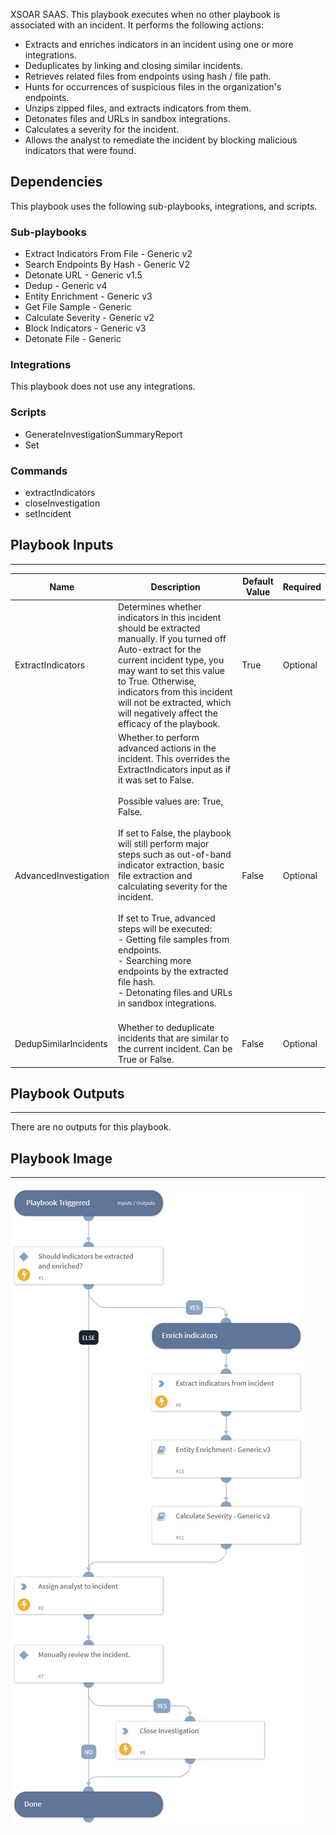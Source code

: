 XSOAR SAAS. This playbook executes when no other playbook is associated with an incident. It performs the following actions:
- Extracts and enriches indicators in an incident using one or more integrations.
- Deduplicates by linking and closing similar incidents.
- Retrieves related files from endpoints using hash / file path.
- Hunts for occurrences of suspicious files in the organization's endpoints.
- Unzips zipped files, and extracts indicators from them.
- Detonates files and URLs in sandbox integrations.
- Calculates a severity for the incident.
- Allows the analyst to remediate the incident by blocking malicious indicators that were found.



## Dependencies

This playbook uses the following sub-playbooks, integrations, and scripts.

### Sub-playbooks

* Extract Indicators From File - Generic v2
* Search Endpoints By Hash - Generic V2
* Detonate URL - Generic v1.5
* Dedup - Generic v4
* Entity Enrichment - Generic v3
* Get File Sample - Generic
* Calculate Severity - Generic v2
* Block Indicators - Generic v3
* Detonate File - Generic

### Integrations

This playbook does not use any integrations.

### Scripts

* GenerateInvestigationSummaryReport
* Set

### Commands

* extractIndicators
* closeInvestigation
* setIncident

## Playbook Inputs

---

| **Name** | **Description** | **Default Value** | **Required** |
| --- | --- | --- | --- |
| ExtractIndicators | Determines whether indicators in this incident should be extracted manually. If you turned off Auto-extract for the current incident type, you may want to set this value to True. Otherwise, indicators from this incident will not be extracted, which will negatively affect the efficacy of the playbook. | True | Optional |
| AdvancedInvestigation | Whether to perform advanced actions in the incident. This overrides the ExtractIndicators input as if it was set to False.<br/><br/>Possible values are: True, False.<br/><br/>If set to False, the playbook will still perform major steps such as out-of-band indicator extraction, basic file extraction and calculating severity for the incident.<br/><br/>If set to True, advanced steps will be executed:<br/>- Getting file samples from endpoints.<br/>- Searching more endpoints by the extracted file hash.<br/>- Detonating files and URLs in sandbox integrations.<br/><br/> | False | Optional |
| DedupSimilarIncidents | Whether to deduplicate incidents that are similar to the current incident. Can be True or False. | False | Optional |

## Playbook Outputs

---
There are no outputs for this playbook.

## Playbook Image

---

![Default](../doc_files/Default.png)

